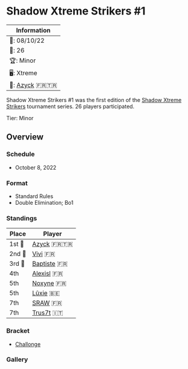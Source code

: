 # Shadow Xtreme Strikers #1

|Information|
|-|
|:calendar:: 08/10/22|
|:busts_in_silhouette:: 26|
|:trophy:: Minor|
|:desktop_computer:: Xtreme|
|:1st_place_medal:: [Azyck](../../players/french/azyck.md) :fr::tr:|

Shadow Xtreme Strikers #1 was the first edition of the [Shadow Xtreme Strikers](shadowmain.md)
tournament series.
26 players participated.

Tier: Minor

## Overview

### Schedule
- October 8, 2022

### Format
- Standard Rules
- Double Elimination; Bo1 

### Standings

|Place|Player|
|-|-|
|1st :1st_place_medal:|[Azyck](../../players/french/azyck.md) :fr::tr:|
|2nd :2nd_place_medal:|[Vivi](../../players/french/vivi.md) :fr:|
|3rd :3rd_place_medal:|[Baptiste](../../players/french/baptiste.md) :fr:|
|4th|[Alexisl](../../players/french/alexisl.md) :fr:|
|5th|[Noxyne](../../players/french/noxyne.md) :fr:|
|5th|[Lûxie](../../players/belgian/luxie.md) :belgium:|
|7th|[SRAW](../../players/french/sraw.md) :fr:|
|7th|[Trus7t](../../players/italian/trus7t.md) :it:|

### Bracket
- [Challonge](https://challonge.com/7w6kp2eo)

### Gallery